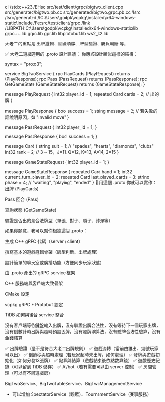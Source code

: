 cl /std:c++23 /EHsc src/test/client/grpc/bigtwo_client.cpp src/generated/bigtwo.pb.cc src/generated/bigtwo.grpc.pb.cc /Isrc /Isrc/generated /IC:\Users\godpk\vcpkg\installed\x64-windows-static\include /Fe:src/test/client/grpc /link /LIBPATH:C:\Users\godpk\vcpkg\installed\x64-windows-static\lib grpc++.lib grpc.lib gpr.lib libprotobuf.lib ws2_32.lib

大老二的重點是 出牌邏輯、回合順序、牌型驗證、勝負判斷 等。

✅ 大老二遊戲適用的 .proto 設計建議：
你應該設計類似這樣的結構：

syntax = "proto3";

service BigTwoService {
  rpc PlayCards (PlayRequest) returns (PlayResponse);
  rpc Pass (PassRequest) returns (PassResponse);
  rpc GetGameState (GameStateRequest) returns (GameStateResponse);
}

message PlayRequest {
  int32 player_id = 1;
  repeated Card cards = 2; // 出的牌
}

message PlayResponse {
  bool success = 1;
  string message = 2; // 若失敗的話說明原因，如 "Invalid move"
}

message PassRequest {
  int32 player_id = 1;
}

message PassResponse {
  bool success = 1;
}

message Card {
  string suit = 1; // "spades", "hearts", "diamonds", "clubs"
  int32 rank = 2;  // 3 ~ 15，J=11, Q=12, K=13, A=14, 2=15
}

message GameStateRequest {
  int32 player_id = 1;
}

message GameStateResponse {
  repeated Card hand = 1;
  int32 current_turn_player_id = 2;
  repeated Card last_played_cards = 3;
  string phase = 4; // "waiting", "playing", "ended"
}
🎯 用這個 .proto 你就可以實作：
出牌 (PlayCards)

Pass 回合 (Pass)

查詢狀態 (GetGameState)

驗證是否出的是合法牌型（單張、對子、順子、炸彈等）

如果你願意，我可以幫你根據這個 .proto：

生成 C++ gRPC 代碼（server / client）

撰寫基本的遊戲邏輯骨架（牌型判斷、出牌處理）

設計簡單的聊天室或廣播功能（方便同步玩家狀態）


由 .proto 產出的 gRPC service 框架

C++ 服務端與客戶端大致骨架

CMake 設定

vcpkg gRPC + Protobuf 設定

TiDB 如何與後台 service 整合


沒有客戶端等待鍵盤輸入出牌，沒有驗證出牌合法性，沒有等待下一個玩家出牌，沒有倒數計時出牌與超時預設丟牌，沒有發牌演算法，沒有驗牌合法性驗算，沒有金錢結算

✅ 出牌驗證（是不是符合大老二出牌規則）
✅ 遊戲流轉（當前由誰出、幾號玩家可以出）
✅ 倒讀秒與超時處理（若玩家超時未出牌，如何處理）
✅ 發牌與遊戲初始化（如何分發13張牌）
✅ 點算與結算（遊戲結束後依點数算錢）
✅ 遊戲歷史紀錄（可以留到 TiDB 儲存）
✅ AI/bot（若有需要可以由 server 控制）
✅ 房間管理（可以有不同遊戲房）

BigTwoService、BigTwoTableService、BigTwoManagementService
- 可以增加 SpectatorService（觀眾）、TournamentService（賽事服務）


